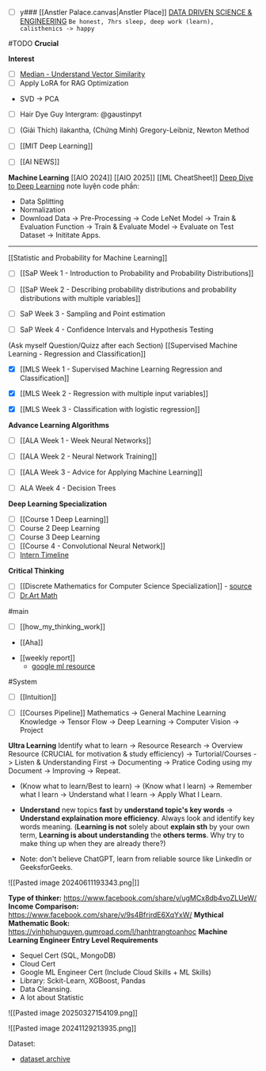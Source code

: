 - [ ] y### [[Anstler Palace.canvas|Anstler Place]]
[DATA DRIVEN SCIENCE & ENGINEERING](https://databookuw.com/page-2/page-4/)
`Be honest, 7hrs sleep, deep work (learn), calisthenics -> happy`


#TODO
**Crucial**


**Interest**
- [ ] [Median - Understand Vector Similarity](https://medium.com/advanced-deep-learning/understanding-vector-similarity-b9c10f7506de)
- [ ] Apply LoRA for RAG Optimization 
- SVD -> PCA
- [ ] Hair Dye Guy Intergram: @gaustinpyt 
- [ ] (Giải Thích) ilakantha, (Chứng Minh) Gregory-Leibniz, Newton Method

- [ ] [[MIT Deep Learning]]
- [ ] [[AI NEWS]]

**Machine Learning**
[[AIO 2024]]
[[AIO 2025]]
[[ML CheatSheet]]
[Deep Dive to Deep Learning](https://d2l.ai/)
note luyện code phần:
+ Data Splitting
+ Normalization
+ Download Data -> Pre-Processing -> Code LeNet Model -> Train & Evaluation Function -> Train & Evaluate Model  -> Evaluate on Test Dataset -> Inititate Apps.

****

[[Statistic and Probability for Machine Learning]]
- [ ] [[SaP Week 1 - Introduction to Probability and Probability Distributions]]
- [ ] [[SaP Week 2 - Describing probability distributions and probability distributions with multiple variables]]
- [ ] SaP Week 3 - Sampling and Point estimation 
- [ ] SaP Week 4 - Confidence Intervals and Hypothesis Testing


(Ask myself Question/Quizz after each Section)
[[Supervised Machine Learning - Regression and Classification]]
- [x] [[MLS Week 1 - Supervised Machine Learning Regression and Classification]]
- [x] [[MLS Week 2 - Regression with multiple input variables]]
- [x] [[MLS Week 3 - Classification with logistic regression]]


**Advance Learning Algorithms**
- [ ] [[ALA Week 1 - Week Neural Networks]]
- [ ] [[ALA Week 2 - Neural Network Training]]
- [ ] [[ALA Week 3 - Advice for Applying Machine Learning]]
- [ ] ALA Week 4 - Decision Trees


**Deep Learning Specialization**
- [ ] [[Course 1 Deep Learning]]
- [ ] Course 2 Deep Learning
- [ ] Course 3 Deep Learning
- [ ] [[Course 4 - Convolutional Neural Network]]
- [ ] [Intern Timeline](https://docs.google.com/spreadsheets/d/1ypLvhvAGNG4zNBU929T5bluPoKhwStQ4S47oB-2Ubns/edit?gid=0#gid=0)

**Critical Thinking**
- [ ] [[Discrete Mathematics for Computer Science Specialization]] - [source](https://youtu.be/i8sphCg1yTs?si=d3uwJBPkiRNVRBqh) 
- [ ] [Dr.Art Math](https://www.dr-aart.nl/Fractions-menu.html)

#main
- [ ] [[how_my_thinking_work]]
- [[Aha]]
+ [[weekly report]]
	+ [google ml resource](https://developers.google.com/machine-learning/glossary#l1-loss)


#System
- [ ] [[Intuition]]
- [ ] [[Courses Pipeline]]
	Mathematics -> General Machine Learning Knowledge -> Tensor Flow -> Deep Learning -> Computer Vision -> Project  


**Ultra Learning**
	Identify what to learn -> Resource Research -> Overview Resource (CRUCIAL for motivation & study efficiency) -> Turtorial/Courses -> Listen & Understanding First -> Documenting -> Pratice Coding using my Document -> Improving -> Repeat.
	
+ (Know what to learn/Best to learn) -> (Know what I learn) -> Remember what I learn -> Understand what I learn -> Apply What I Learn.  
	
+ **Understand** new topics **fast** by **understand topic's key words** -> **Understand explaination more efficiency**. Always look and identify key words meaning. (**Learning is not** solely about **explain sth** by your own term, **Learning is about understanding** the **others terms**. Why try to make thing up when they are already there?)
	
+ Note: don't believe ChatGPT, learn from reliable source like LinkedIn or GeeksforGeeks.  


![[Pasted image 20240611193343.png|]]

**Type of thinker:** https://www.facebook.com/share/v/ugMCx8db4voZLUeW/
**Income Comparison:** https://www.facebook.com/share/v/9s4BfrjrdE6XqYxW/
**Mythical Mathematic Book:** https://vinhphunguyen.gumroad.com/l/hanhtrangtoanhoc
**Machine Learning Engineer Entry Level Requirements**
+ Sequel Cert (SQL, MongoDB)
+ Cloud Cert
+ Google ML Engineer Cert (Include Cloud Skills + ML Skills)
+ Library: Sckit-Learn, XGBoost, Pandas
+ Data Cleansing.
+ A lot about Statistic


![[Pasted image 20250327154109.png]]

![[Pasted image 20241129213935.png]]




Dataset: 
+ [dataset archive](https://archive.ics.uci.edu/datasets/?skip=0&take=10&sort=desc&orderBy=NumHits&search=&Types=Sequential)
